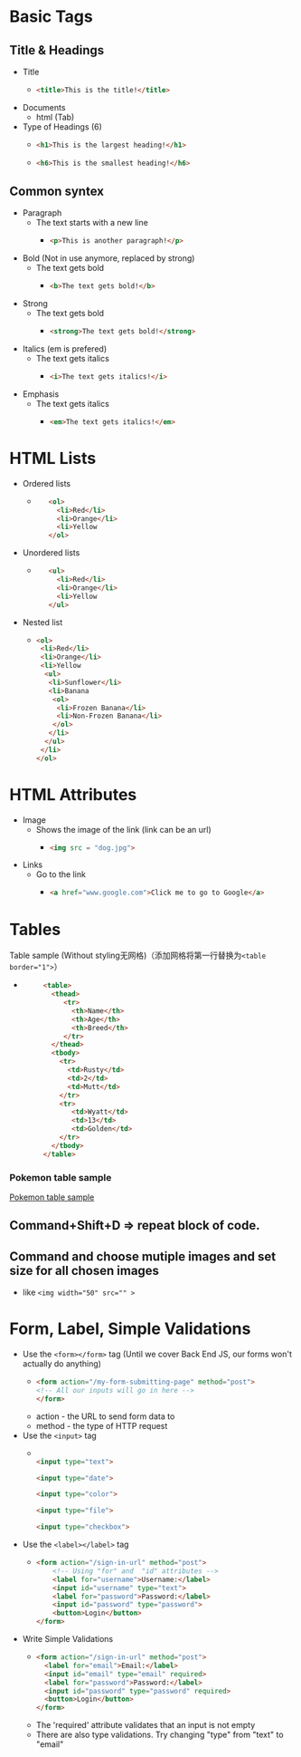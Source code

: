 <!-- Basic Tags -->
# Basic Tags

## Title & Headings 
* Title
  * ```html
    <title>This is the title!</title>
    ```
* Documents 
  * html (Tab)
* Type of Headings (6)
  * ```html
    <h1>This is the largest heading!</h1>
    ```
  *  ```html
     <h6>This is the smallest heading!</h6>
     ```

## Common syntex
* Paragraph   
  * The text starts with a new line 
    * ```html
      <p>This is another paragraph!</p>
      ```
* Bold (Not in use anymore, replaced by strong)  
  * The text gets bold
    * ```html
      <b>The text gets bold!</b>
      ```
* Strong   
  * The text gets bold
    * ```html
      <strong>The text gets bold!</strong>
      ```
* Italics (em is prefered)
  * The text gets italics
    * ```html
      <i>The text gets italics!</i>
      ```
* Emphasis
  * The text gets italics
    * ```html
      <em>The text gets italics!</em>
      ```
  
# HTML Lists
* Ordered lists
  * ```html
       <ol>
         <li>Red</li>
         <li>Orange</li>
         <li>Yellow
       </ol>
       ```
* Unordered lists
  * ```html
       <ul>
         <li>Red</li>
         <li>Orange</li>
         <li>Yellow
       </ul>
       ```
 * Nested list
   * ```html
     <ol>
      <li>Red</li>
      <li>Orange</li>
      <li>Yellow
       <ul>
        <li>Sunflower</li>
        <li>Banana
         <ol>
          <li>Frozen Banana</li>
          <li>Non-Frozen Banana</li>
         </ol>
        </li>
       </ul>
      </li>
     </ol>
     ```
# HTML Attributes
* Image    
  * Shows the image of the link (link can be an url)
    * ```html
      <img src = "dog.jpg">
      ```
* Links   
  * Go to the link 
    * ```html
      <a href="www.google.com">Click me to go to Google</a>
      ```

# Tables

<!--  Name  Age
============
Rusty   2
Wyatt   13
-->

Table sample (Without styling无网格)（添加网格将第一行替换为```<table border="1">```）
* ```html
       <table>
         <thead>
            <tr>
              <th>Name</th> 	
              <th>Age</th> 	
              <th>Breed</th> 	
            </tr>
         </thead>
         <tbody>
           <tr>
             <td>Rusty</td>
             <td>2</td>
             <td>Mutt</td>
           </tr>
           <tr>
              <td>Wyatt</td>
              <td>13</td>
              <td>Golden</td>
           </tr>
         </tbody>
       </table>
    ```

### Pokemon table sample
[Pokemon table sample](https://github.com/ShaoyangYe/Web-Development-Notes/blob/master/HTML%20Files/pokemonSolution.html)

## Command+Shift+D => repeat block of code.
## Command and choose mutiple images and set size for all chosen images 
* like ```<img width="50" src="" >``` 

# Form, Label, Simple Validations 
* Use the ```<form></form>``` tag (Until we cover Back End JS, our forms won't actually do anything)
  * ```html
    <form action="/my-form-submitting-page" method="post">
    <!-- All our inputs will go in here -->
    </form>
    ```
  * action - the URL to send form data to
  * method - the type of HTTP request 
* Use the ```<input>``` tag
  * ```html
    
    <input type="text">

    <input type="date">

    <input type="color">

    <input type="file">

    <input type="checkbox">
    ```
* Use the ```<label></label>``` tag
  * ```html
    <form action="/sign-in-url" method="post">
        <!-- Using "for" and  "id" attributes -->
        <label for="username">Username:</label>
        <input id="username" type="text">
        <label for="password">Password:</label>
        <input id="password" type="password">
        <button>Login</button>
    </form>
    ```
* Write Simple Validations
  * ```html
    <form action="/sign-in-url" method="post">
      <label for="email">Email:</label>
      <input id="email" type="email" required>
      <label for="password">Password:</label>
      <input id="password" type="password" required>
      <button>Login</button>
    </form>
    ```
  * The 'required' attribute validates that an input is not empty
  * There are also type validations.  Try changing "type" from "text" to "email"
